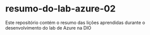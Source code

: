 # resumo-do-lab-azure-02
Este repositório contém o resumo das lições aprendidas durante o desenvolvimento do lab de Azure na DIO
